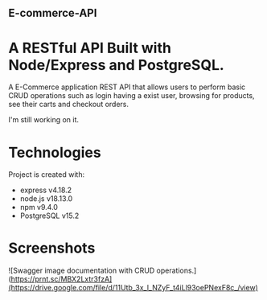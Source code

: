 ## E-commerce-API

# A RESTful API Built with Node/Express and PostgreSQL.

A E-Commerce application REST API that allows users to perform basic CRUD operations such as login having a exist user, browsing for products, see their carts and checkout orders.

I'm still working on it.

# Technologies
Project is created with:

- express v4.18.2
- node.js v18.13.0
- npm v9.4.0
- PostgreSQL v15.2

# Screenshots

![Swagger image documentation with CRUD operations.](https://prnt.sc/MBX2Lxtr3fzA](https://drive.google.com/file/d/11Utb_3x_l_NZyF_t4iLl93oePNexF8c_/view)

